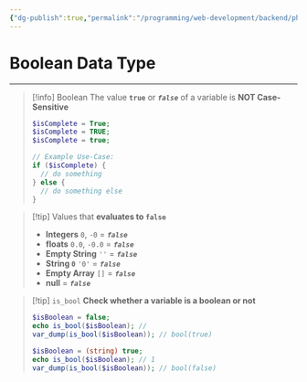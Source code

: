 ```yaml
---
{"dg-publish":true,"permalink":"/programming/web-development/backend/php/01-procedural/02-data-types/02-boolean/","tags":["programming","php","webdevelopment","backend"],"created":"2024-11-09T11:30:29.982+08:00"}
---
```


# Boolean Data Type

--- 

>[!info] Boolean
>The value __`true`__ or ___`false`___ of a variable is __NOT Case-Sensitive__
>```php
>$isComplete = True;
>$isComplete = TRUE;
>$isComplete = true;
>
>// Example Use-Case:
>if ($isComplete) {
>	// do something
>} else {
>	// do something else
>}
>```

>[!tip] Values that __evaluates to `false`__
>
> - __Integers__ `0`, `-0` = ___`false`___
> - __floats__ `0.0`, `-0.0` = ___`false`___
> - __Empty String__ `''` = ___`false`___
> - __String `0`__ `'0'` = ___`false`___
> - __Empty Array__ `[]` = ___`false`___
> - __null__ = ___`false`___

> [!tip] `is_bool` 
>__Check whether a variable is a  boolean or not__
> ```php
> $isBoolean = false;
> echo is_bool($isBoolean); // 
> var_dump(is_bool($isBoolean)); // bool(true)
> 
> $isBoolean = (string) true;
> echo is_bool($isBoolean); // 1 
> var_dump(is_bool($isBoolean)); // bool(false)
> ```


